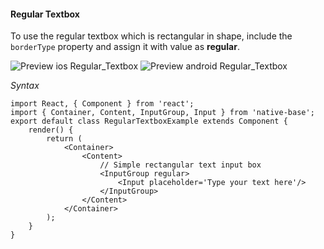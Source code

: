 #### Regular Textbox

To use the regular textbox which is rectangular in shape, include the <code>borderType</code> property and assign it with value as **regular**.

![Preview ios Regular_Textbox](https://github.com/GeekyAnts/NativeBase-KitchenSink/raw/master/screenshots/ios/regularInput.png)
![Preview android Regular_Textbox](https://github.com/GeekyAnts/NativeBase-KitchenSink/raw/master/screenshots/android/regular.png)

*Syntax*        
<pre class="line-numbers"><code class="language-jsx">import React, { Component } from 'react';
import { Container, Content, InputGroup, Input } from 'native-base';
export default class RegularTextboxExample extends Component {
    render() {
        return (
            &lt;Container>
                &lt;Content>​
                    // Simple rectangular text input box
                    &lt;InputGroup regular>
                        &lt;Input placeholder='Type your text here'/>
                    &lt;/InputGroup>
                &lt;/Content>
            &lt;/Container>
        );
    }
}</code></pre><br />
